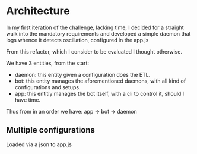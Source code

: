 # Architecture

In my first iteration of the challenge, lacking time, I decided for a straight walk into the mandatory
requirements and developed a simple daemon that logs whence it detects oscillation, configured in
the app.js

From this refactor, which I consider to be evaluated I thought otherwise.

We have 3 entities, from the start:
- daemon: this entity given a configuration does the ETL.
- bot: this entity manages the aforementioned daemons, with all kind of configurations and setups.
- app: this entitiy manages the bot itself, with a cli to control it, should I have time.

Thus from in an order we have: app -> bot -> daemon

## Multiple configurations

Loaded via a json to app.js
